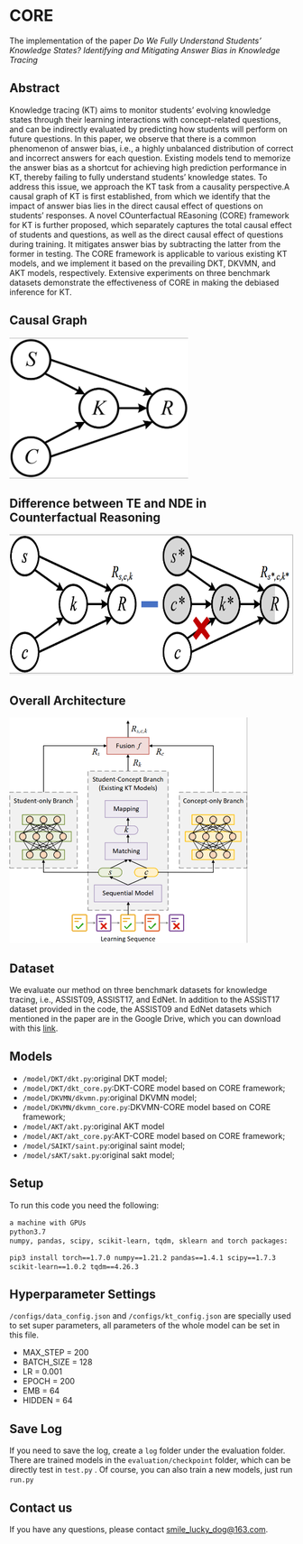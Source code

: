 # CORE
The implementation of the paper *Do We Fully Understand Students’ Knowledge States? Identifying and Mitigating Answer Bias in Knowledge Tracing* 

## Abstract
Knowledge tracing (KT) aims to monitor students’ evolving knowledge states through their learning interactions with concept-related questions, and can be indirectly evaluated by predicting how students will perform on future questions. In this paper, we observe that there is a common phenomenon of answer bias, i.e., a highly unbalanced distribution of correct and incorrect answers for each question. Existing models tend to memorize the answer bias as a shortcut for achieving high prediction performance in KT, thereby failing to fully understand students’ knowledge states. To address this issue, we approach the KT task from a causality perspective.A causal graph of KT is first established, from which we identify that the impact of answer bias lies in the direct causal effect of questions on students’ responses. A novel COunterfactual REasoning (CORE) framework for KT is further proposed, which separately captures the total causal effect of students and questions, as well as the direct causal effect of questions during training. It mitigates answer bias by subtracting the latter from the former in testing. The CORE framework is applicable to various existing KT models, and we implement it based on the prevailing DKT, DKVMN, and AKT models, respectively. Extensive experiments on three      benchmark datasets demonstrate the effectiveness of CORE in making the debiased inference for KT. 

## Causal Graph
<img src="pic/SCM.jpg" height="250" >

## Difference between TE and NDE in Counterfactual Reasoning
<img src="pic/TIE.jpg" height="250">

## Overall Architecture
<img src="pic/network_structure.jpg" height="400">

## Dataset
We evaluate our method on three benchmark datasets for knowledge tracing, i.e., ASSIST09, ASSIST17, and EdNet.
In addition to the ASSIST17 dataset provided in the code, the ASSIST09 and EdNet datasets which mentioned in the paper are in the Google Drive, which you can download with this [link](https://drive.google.com/drive/folders/19Uv_elM5xfV5Ocv4WieRRIkcKsKa3ZE_?usp=sharing).

## Models

 - `/model/DKT/dkt.py`:original DKT model;
 - `/model/DKT/dkt_core.py`:DKT-CORE model based on CORE framework;
 - `/model/DKVMN/dkvmn.py`:original DKVMN model;
 - `/model/DKVMN/dkvmn_core.py`:DKVMN-CORE model based on CORE framework;
 - `/model/AKT/akt.py`:original AKT model
 - `/model/AKT/akt_core.py`:AKT-CORE model based on CORE framework;
 - `/model/SAIKT/saint.py`:original saint model;
 - `/model/sAKT/sakt.py`:original sakt model;

## Setup

To run this code you need the following:

    a machine with GPUs
    python3.7
    numpy, pandas, scipy, scikit-learn, tqdm, sklearn and torch packages:
```
pip3 install torch==1.7.0 numpy==1.21.2 pandas==1.4.1 scipy==1.7.3 scikit-learn==1.0.2 tqdm==4.26.3 
```
## Hyperparameter Settings
`/configs/data_config.json` and `/configs/kt_config.json` are specially used to set super parameters, all parameters of the whole model can be set in this file.
- MAX_STEP = 200 
- BATCH_SIZE = 128 
- LR = 0.001 
- EPOCH = 200 
- EMB = 64 
- HIDDEN = 64 


## Save Log

If you need to save the log, create a `log` folder under the evaluation folder.
There are trained models in the `evaluation/checkpoint` folder, which can be directly test in  `test.py`  . 
Of course, you can also train a new models, just  run  `run.py`

## Contact us
If you have any questions, please contact smile_lucky_dog@163.com.

